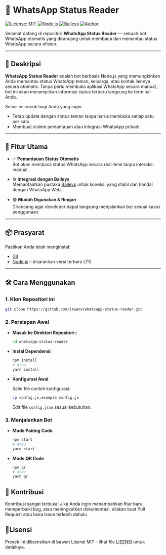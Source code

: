 # 📱 WhatsApp Status Reader

[![License: MIT](https://img.shields.io/badge/License-MIT-green.svg)](LICENSE)
[![Node.js](https://img.shields.io/badge/Node.js-%3E=20.0.0-brightgreen)](https://nodejs.org/)
[![Baileys](https://img.shields.io/badge/Powered_by-Baileys-blue)](https://github.com/WhiskeySockets/Baileys)
[![Author](https://img.shields.io/badge/Author-irwanx-blue)](https://github.com/irwanx)

Selamat datang di repositori **WhatsApp Status Reader** — sebuah bot WhatsApp otomatis yang dirancang untuk membaca dan memantau status WhatsApp secara efisien.

---

## 📝 Deskripsi

**WhatsApp Status Reader** adalah bot berbasis Node.js yang memungkinkan Anda memantau status WhatsApp teman, keluarga, atau kontak lainnya secara otomatis. Tanpa perlu membuka aplikasi WhatsApp secara manual, bot ini akan menampilkan informasi status terbaru langsung ke terminal Anda.

Solusi ini cocok bagi Anda yang ingin:

- Tetap update dengan status teman tanpa harus membuka setiap satu per satu.
- Membuat sistem pemantauan atau integrasi WhatsApp pribadi.

---

## 🚀 Fitur Utama

- ✅ **Pemantauan Status Otomatis**  
  Bot akan membaca status WhatsApp secara real-time tanpa interaksi manual.

- ⚙️ **Integrasi dengan Baileys**  
  Memanfaatkan pustaka [Baileys](https://github.com/WhiskeySockets/Baileys) untuk koneksi yang stabil dan handal dengan WhatsApp Web.

- 🟢 **Mudah Digunakan & Ringan**  
  Dirancang agar developer dapat langsung menjalankan bot sesuai kasus penggunaan.

---

## 📦 Prasyarat

Pastikan Anda telah menginstal:

- [Git](https://git-scm.com/downloads)
- [Node.js](https://nodejs.org/en/download) – disarankan versi terbaru LTS

---

## 🛠️ Cara Menggunakan

### 1. Klon Repositori ini

```bash
git clone https://github.com/irwanx/whatsapp-status-reader.git
```

### 2. Persiapan Awal

- **Masuk ke Direktori Repositori:**:

  ```bash
  cd whatsapp-status-reader
  ```

- **Instal Dependensi**:

  ```bash
  npm install
  # atau
  yarn install
  ```

- **Konfigurasi Awal**

  Salin file contoh konfigurasi:

  ```bash
  cp config.js.example config.js
  ```

  Edit file `config.json` sesuai kebutuhan.

### 3. Menjalankan Bot

- **Mode Pairing Code**

  ```bash
  npm start
  # atau
  yarn start
  ```

- **Mode QR Code**

  ```bash
  npm qr
  # atau
  yarn qr
  ```

## 🤝 Kontribusi

Kontribusi sangat terbuka! Jika Anda ingin menambahkan fitur baru, memperbaiki bug, atau meningkatkan dokumentasi, silakan buat Pull Request atau buka Issue terlebih dahulu

## 📄Lisensi

Proyek ini dilisensikan di bawah Lisensi MIT - lihat file [LISENSI](LICENSE) untuk detailnya.
